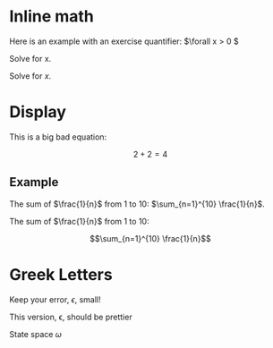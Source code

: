 # Inline math

Here is an example with an exercise quantifier: $\forall x > 0 $

Solve for x.

Solve for $x$.


# Display

This is a big bad equation:  


$$2 + 2 = 4 $$

## Example

The sum of $\frac{1}{n}$ from 1 to 10: $\sum_{n=1}^{10} \frac{1}{n}$.

The sum of $\frac{1}{n}$ from 1 to 10: 

$$\sum_{n=1}^{10} \frac{1}{n}$$

# Greek Letters

Keep your error, $\epsilon$, small!

This version, $\upvarepsilon$, should be prettier

State space $\omega$
